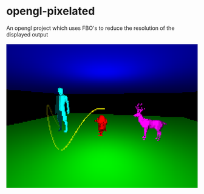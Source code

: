 # opengl-pixelated
An opengl project which uses FBO's to reduce the resolution of the displayed output<br/><br/>
<img src="opengl-pixelated.png"/>
